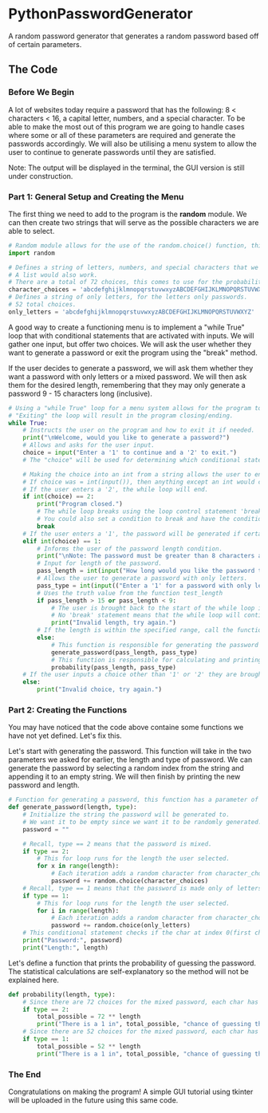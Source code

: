 # PythonPasswordGenerator
A random password generator that generates a random password based off of certain parameters.
## The Code
### Before We Begin

A lot of websites today require a password that has the following: 8 < characters < 16, a capital letter, numbers, and a special character. To be able to make the most out of this program we are going to handle cases where some or all of these parameters are required and generate the passwords accordingly. We will also be utilising a menu system to allow the user to continue to generate passwords until they are satisfied.

Note: The output will be displayed in the terminal, the GUI version is still under construction.

### Part 1: General Setup and Creating the Menu
The first thing we need to add to the program is the **random** module. We can then create two strings that will serve as the possible characters we are able to select.
```python
# Random module allows for the use of the random.choice() function, this is what we will use to select a random char.
import random

# Defines a string of letters, numbers, and special characters that we will select randomly for the password.
# A list would also work.
# There are a total of 72 choices, this comes to use for the probability.
character_choices = 'abcdefghijklmnopqrstuvwxyzABCDEFGHIJKLMNOPQRSTUVWXYZ1234567890!@#$%^&*_+'
# Defines a string of only letters, for the letters only passwords.
# 52 total choices.
only_letters = 'abcdefghijklmnopqrstuvwxyzABCDEFGHIJKLMNOPQRSTUVWXYZ'
```
A good way to create a functioning menu is to implement a "while True" loop that with conditional statements that are activated with inputs. We will gather one input, but offer two choices. We will ask the user whether they want to generate a password or exit the program using the "break" method.

If the user decides to generate a password, we will ask them whether they want a password with only letters or a mixed password. We will then ask them for the desired length, remembering that they may only generate a password 9 - 15 characters long (inclusive).

```python
# Using a "while True" loop for a menu system allows for the program to loop forever until the user decides to exit.
# "Exiting" the loop will result in the program closing/ending.
while True:
    # Instructs the user on the program and how to exit it if needed.
    print("\nWelcome, would you like to generate a password?")
    # Allows and asks for the user input.
    choice = input("Enter a '1' to continue and a '2' to exit.")
    # The "choice" will be used for determining which conditional statement is used.

    # Making the choice into an int from a string allows the user to enter anything without having the program crash.
    # If choice was = int(input()), then anything except an int would crash the program.
    # If the user enters a '2', the while loop will end.
    if int(choice) == 2:
        print("Program closed.")
        # The while loop breaks using the loop control statement 'break'.
        # You could also set a condition to break and have the condition be met within this if statement.
        break
    # If the user enters a '1', the password will be generated if certain conditions are met.
    elif int(choice) == 1:
        # Informs the user of the password length condition.
        print("\nNote: The password must be greater than 8 characters and less than 16.")
        # Input for length of the password.
        pass_length = int(input("How long would you like the password to be?"))
        # Allows the user to generate a password with only letters.
        pass_type = int(input(("Enter a '1' for a password with only letters, and a '2' for a mixed password: ")))
        # Uses the truth value from the function test_length
        if pass_length > 15 or pass_length < 9:
            # The user is brought back to the start of the while loop if this condition is met.
            # No 'break' statement means that the while loop will continue to run.
            print("Invalid length, try again.")
        # If the length is within the specified range, call the function.
        else:
            # This function is responsible for generating the password and swapping the first char if needed.
            generate_password(pass_length, pass_type)
            # This function is responsible for calculating and printing the probability.
            probability(pass_length, pass_type)
    # If the user inputs a choice other than '1' or '2' they are brought back to the start of the while loop.
    else:
        print("Invalid choice, try again.")
```

### Part 2: Creating the Functions
You may have noticed that the code above containe some functions we have not yet defined. Let's fix this.

Let's start with generating the password. This function will take in the two parameters we asked for earlier, the length and type of password. We can generate the password by selecting a random index from the string and appending it to an empty string. We will then finish by printing the new password and length.

```python
# Function for generating a password, this function has a parameter of length, which takes the value the user selected.
def generate_password(length, type):
    # Initialize the string the password will be generated to.
    # We want it to be empty since we want it to be randomly generated.
    password = ""

    # Recall, type == 2 means that the password is mixed.
    if type == 2:
        # This for loop runs for the length the user selected.
        for x in range(length):
            # Each iteration adds a random character from character_choices using the random.choice() function.
            password += random.choice(character_choices)
    # Recall, type == 1 means that the password is made only of letters.
    if type == 1:
        # This for loop runs for the length the user selected.
        for i in range(length):
            # Each iteration adds a random character from character_choices using the random.choice() function.
            password += random.choice(only_letters)
    # This conditional statement checks if the char at index 0(first char of password) is an a,b,c,s or q.
    print("Password:", password)
    print("Length:", length)
```
Let's define a function that prints the probability of guessing the password. The statistical calculations are self-explanatory so the method will not be explained here.

```python
def probability(length, type):
    # Since there are 72 choices for the mixed password, each char has a 1 in 72 chance of being selected.
    if type == 2:
        total_possible = 72 ** length
        print("There is a 1 in", total_possible, "chance of guessing this mixed password.")
    # Since there are 52 choices for the mixed password, each char has a 1 in 72 chance of being selected.
    if type == 1:
        total_possible = 52 ** length
        print("There is a 1 in", total_possible, "chance of guessing this only letter password.")
```

### The End
Congratulations on making the program! A simple GUI tutorial using tkinter will be uploaded in the future using this same code.

